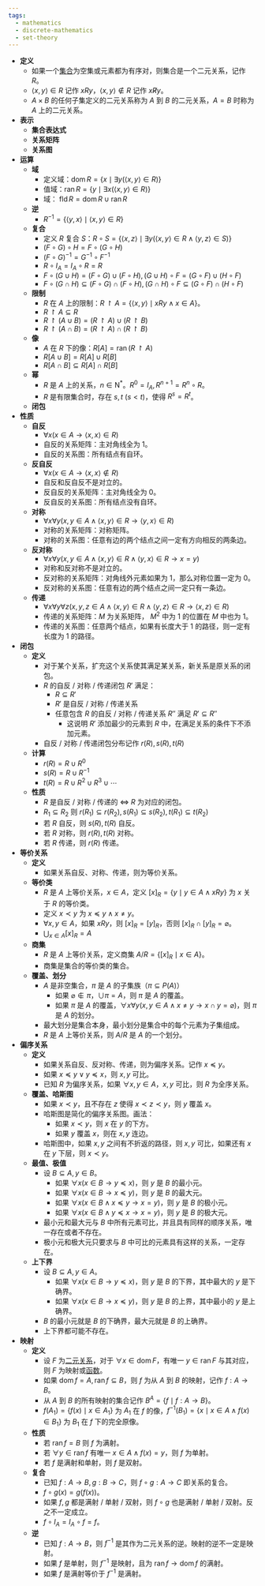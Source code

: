 ```yaml
---
tags:
  - mathematics
  - discrete-mathematics
  - set-theory
---
```

- **定义**
	- 如果一个[集合](/pages/mathematics/discrete-mathematics/set.md)为空集或元素都为有序对，则集合是一个二元关系，记作 $R$。
	- $\langle x,y \rangle \in R$ 记作 $xRy$，$\langle x, y \rangle \notin R$ 记作 $x \not R y$。
	- $A \times B$ 的任何子集定义的二元关系称为 $A$ 到 $B$ 的二元关系，$A=B$ 时称为 $A$ 上的二元关系。
- **表示**
	- **集合表达式**
	- **关系矩阵**
	- **关系图**
- **运算**
	- **域**
		- 定义域：$\operatorname{dom} R = \{x \mid \exists y (\langle x,y \rangle \in R)\}$
		- 值域：$\operatorname{ran} R = \{y \mid \exists x (\langle x,y \rangle \in R)\}$
		- 域： $\operatorname{fld} R = \operatorname{dom} R \cup \operatorname{ran} R$
	- **逆**
		- $R^{-1} = \{\langle y, x \rangle \mid \langle x, y \rangle \in R\}$
	- **复合**
		- 定义 $R$ 复合 $S$：$R \circ S = \{ \langle x, z \rangle \mid \exists y (\langle x, y \rangle \in R \land \langle y, z \rangle \in S)\}$
		- $(F \circ G) \circ H = F \circ (G \circ H)$
		- $(F \circ G)^{-1} = G^{-1} \circ F^{-1}$
		- $R \circ I_A = I_A \circ R = R$
		- $F \circ (G \cup H) = (F \circ G) \cup (F \circ H), (G \cup H) \circ F = (G \circ F) \cup (H \circ F)$
		- $F \circ (G \cap H) \subseteq (F \circ G) \cap (F \circ H), (G \cap H) \circ F \subseteq (G \circ F) \cap (H \circ F)$
	- **限制**
		- $R$ 在 $A$ 上的限制：$R \upharpoonright A = \{\langle x, y\rangle \mid xRy \land x \in A\}$。
		- $R \upharpoonright A \subseteq R$
		- $R \upharpoonright (A \cup B) = (R \upharpoonright A) \cup (R \upharpoonright B)$
		- $R \upharpoonright (A \cap B) = (R \upharpoonright A) \cap (R \upharpoonright B)$
	- **像**
		- $A$ 在 $R$ 下的像：$R[A] = \operatorname{ran}(R \upharpoonright A)$
		- $R[A \cup B] = R[A] \cup R[B]$
		- $R[A \cap B] \subseteq R[A] \cap R[B]$
	- **幂**
		- $R$ 是 $A$ 上的关系，$n \in \mathrm {N^*}$。$R^0 = I_A,R^{n+1} = R^n \circ R$。
		- $R$ 是有限集合时，存在 $s,t\ (s < t)$，使得 $R^s = R^t$。
	- **闭包**
- **性质**
	- **自反**
		- $\forall x(x \in A \to \langle x, x \rangle \in R)$
		- 自反的关系矩阵：主对角线全为 $1$。
		- 自反的关系图：所有结点有自环。
	- **反自反**
		- $\forall x(x \in A \to \langle x, x \rangle \notin R)$
		- 自反和反自反不是对立的。
		- 反自反的关系矩阵：主对角线全为 $0$。
		- 反自反的关系图：所有结点没有自环。
	- **对称**
		- $\forall x \forall y (x,y \in A \land \langle x, y\rangle \in R \to \langle y, x \rangle \in R)$
		- 对称的关系矩阵：对称矩阵。
		- 对称的关系图：任意有边的两个结点之间一定有方向相反的两条边。
	- **反对称**
		- $\forall x \forall y (x,y \in A \land \langle x, y\rangle \in R \land \langle y, x \rangle \in R \to x = y)$
		- 对称和反对称不是对立的。
		- 反对称的关系矩阵：对角线外元素如果为 $1$，那么对称位置一定为 $0$。
		- 反对称的关系图：任意有边的两个结点之间一定只有一条边。
	- **传递**
		- $\forall x\forall y\forall z(x,y,z \in A \land \langle x, y \rangle \in R \land \langle y, z\rangle \in R \to \langle x, z \rangle \in R)$
		- 传递的关系矩阵：$M$ 为关系矩阵， $M^2$ 中为 $1$ 的位置在 $M$ 中也为 $1$。
		- 传递的关系图：任意两个结点，如果有长度大于 $1$ 的路径，则一定有长度为 $1$ 的路径。
- **闭包**
	- **定义**
		- 对于某个关系，扩充这个关系使其满足某关系，新关系是原关系的闭包。
		- $R$ 的自反 / 对称 / 传递闭包 $R'$ 满足：
			- $R \subseteq R'$
			- $R'$ 是自反 / 对称 / 传递关系
			- 任意包含 $R$ 的自反 / 对称 / 传递关系 $R''$ 满足 $R' \subseteq R''$
				- 这说明 $R'$ 添加最少的元素到 $R$ 中，在满足关系的条件下不添加元素。
		- 自反 / 对称 / 传递闭包分布记作 $r(R),s(R),t(R)$
	- **计算**
		- $r(R) = R \cup R^0$
		- $s(R) = R \cup R^{-1}$
		- $t(R) = R \cup R^2 \cup R^3 \cup \cdots$
	- **性质**
		- $R$ 是自反 / 对称 / 传递的 $\iff$ $R$ 为对应的闭包。
		- $R_1 \subseteq R_2$ 则 $r(R_1) \subseteq r(R_2),s(R_1) \subseteq s(R_2),t(R_1) \subseteq t(R_2)$
		- 若 $R$ 自反，则 $s(R),t(R)$ 自反。
		- 若 $R$ 对称，则 $r(R),t(R)$ 对称。
		- 若 $R$ 传递，则 $r(R)$ 传递。
- **等价关系** <span id="zwakul"></span>
	- **定义**
		- 如果关系自反、对称、传递，则为等价关系。
	- **等价类**
		- $R$ 是 $A$ 上等价关系，$x \in A$，定义 $[x]_R = \{y \mid y \in A \land xRy \}$ 为 $x$ 关于 $R$ 的等价类。
		- 定义 $x \prec y$ 为 $x \preceq y \land x \neq y$。
		- $\forall x,y\in A$，如果 $xRy$，则 $[x]_R=[y]_R$，否则 $[x]_R \cap [y]_R = \varnothing$。
		- $\displaystyle\bigcup_{x\in A} [x]_R = A$
	- **商集**
		- $R$ 是 $A$ 上等价关系，定义商集 $A/R = \{[x]_R \mid x \in A\}$。
		- 商集是集合的等价类的集合。
	- **覆盖、划分**
		- $A$ 是非空集合，$\pi$ 是 $A$ 的子集族（$\pi \subseteq P(A)$）
			- 如果 $\varnothing \notin \pi$，$\cup\pi=A$，则 $\pi$ 是 $A$ 的覆盖。
			- 如果 $\pi$ 是 $A$ 的覆盖，$\forall x\forall y(x,y\in A \land x \neq y \to x \cap y = \varnothing)$，则 $\pi$ 是 $A$ 的划分。
		- 最大划分是集合本身，最小划分是集合中的每个元素为子集组成。
		- $R$ 是 $A$ 上等价关系，则 $A/R$ 是 $A$ 的一个划分。
- **偏序关系** <span id="kynj0r"></span>
	- **定义**
		- 如果关系自反、反对称、传递，则为偏序关系。记作 $x \preceq y$。
		- 如果 $x \preceq y \lor y \preceq x$，则 $x,y$ 可比。
		- 已知 $R$ 为偏序关系，如果 $\forall x,y\in A$，$x,y$ 可比，则 $R$ 为全序关系。
	- **覆盖、哈斯图**
		- 如果 $x \prec y$，且不存在 $z$ 使得 $x \prec z \prec y$，则 $y$ 覆盖 $x$。
		- 哈斯图是简化的偏序关系图。画法：
			- 如果 $x \prec y$，则 $x$ 在 $y$ 的下方。
			- 如果 $y$ 覆盖 $x$，则在 $x,y$ 连边。
		- 哈斯图中，如果 $x,y$ 之间有不折返的路径，则 $x,y$ 可比，如果还有 $x$ 在 $y$ 下层，则 $x \prec y$。
	- **最值、极值**
		- 设 $B \subseteq A,y \in B$。
			- 如果 $\forall x(x \in B \to y \preceq x)$，则 $y$ 是 $B$ 的最小元。
			- 如果 $\forall x(x \in B \to x \preceq y)$，则 $y$ 是 $B$ 的最大元。
			- 如果 $\forall x(x \in B \land x \preceq y \to x = y)$，则 $y$ 是 $B$ 的极小元。
			- 如果 $\forall x(x \in B \land y \preceq x \to x = y)$，则 $y$ 是 $B$ 的极大元。
		- 最小元和最大元与 $B$ 中所有元素可比，并且具有同样的顺序关系，唯一存在或者不存在。
		- 极小元和极大元只要求与 $B$ 中可比的元素具有这样的关系，一定存在。
	- **上下界**
		- 设 $B \subseteq A,y \in A$。
			- 如果 $\forall x(x \in B \to y \preceq x)$，则 $y$ 是 $B$ 的下界，其中最大的 $y$ 是下确界。
			- 如果 $\forall x(x \in B \to x \preceq y)$，则 $y$ 是 $B$ 的上界，其中最小的 $y$ 是上确界。
		- $B$ 的最小元就是 $B$ 的下确界，最大元就是 $B$ 的上确界。
		- 上下界都可能不存在。
-  **映射**
	- **定义**
		- 设 $F$ 为[二元关系](/pages/mathematics/discrete-mathematics/binary-relationship.md)，对于 $\forall x \in \operatorname{dom} F$，有唯一 $y \in \operatorname{ran} F$ 与其对应，则 $F$ 为映射或[函数](/pages/mathematics/calculus/function.md)。
		- 如果 $\operatorname{dom}f=A,\operatorname{ran}f \subseteq B$，则 $f$ 为从 $A$ 到 $B$ 的映射，记作 $f:A \to B$。
		- 从 $A$ 到 $B$ 的所有映射的集合记作 $B^A = \{f \mid f: A \to B\}$。
		- $f(A_1) = \{f(x) \mid x \in A_1 \}$ 为 $A_1$ 在 $f$ 的像，$f^{-1}(B_1) = \{ x \mid x \in A \land f(x) \in B_1\}$ 为 $B_1$ 在 $f$ 下的完全原像。
	- **性质**
		- 若 $\operatorname{ran} f= B$ 则 $f$ 为满射。
		- 若 $\forall y \in \operatorname{ran} f$ 有唯一 $x \in A \land f(x) = y$，则 $f$ 为单射。
		- 若 $f$ 是满射和单射，则 $f$ 是双射。
	- **复合**
		- 已知 $f: A\to B,g:B\to C$，则 $f \circ g: A \to C$ 即关系的复合。
		- $f\circ g(x) = g(f(x))$。
		- 如果 $f,g$ 都是满射 / 单射 / 双射，则 $f\circ g$ 也是满射 / 单射 / 双射。反之不一定成立。
		- $f\circ I_A = I_A \circ f = f$。
	- **逆**
		- 已知 $f: A\to B$，则 $f^{-1}$ 是其作为二元关系的逆。映射的逆不一定是映射。
		- 如果 $f$ 是单射，则 $f^{-1}$ 是映射，且为 $\operatorname{ran}f \to \operatorname{dom}f$ 的满射。
		- 如果 $f$ 是满射等价于 $f^{-1}$ 是满射。
